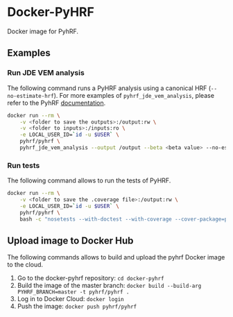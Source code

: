 # Docker-PyHRF

Docker image for PyhRF.


## Examples

### Run JDE VEM analysis

The following command runs a PyHRF analysis using a canonical HRF (`--no-estimate-hrf`). For more examples of 
`pyhrf_jde_vem_analysis`, please refer to the PyhRF [documentation](https://pyhrf.github.io/).

```bash
docker run --rm \
    -v <folder to save the outputs>:/output:rw \
    -v <folder to inputs>:/inputs:ro \
    -e LOCAL_USER_ID=`id -u $USER` \
    pyhrf/pyhrf \
    pyhrf_jde_vem_analysis --output /output --beta <beta value> --no-estimate-hrf --zero-constraint --drifts-type cos --parallel --log-level WARNING <dt value> /inputs/<mask file> /inputs/<paradigm file> /inputs/<bold image>
```

### Run tests
The following command allows to run the tests of PyHRF.

```bash
docker run --rm \
    -v <folder to save the .coverage file>:/output:rw \
    -e LOCAL_USER_ID=`id -u $USER` \
    pyhrf/pyhrf \
    bash -c "nosetests --with-doctest --with-coverage --cover-package=pyhrf -v -s pyhrf; cp .coverage /output"
```

## Upload image to Docker Hub

The following commands allows to build and upload the pyhrf Docker image to the cloud.

1. Go to the docker-pyhrf repository: `cd docker-pyhrf`
2. Build the image of the master branch: `docker build --build-arg PYHRF_BRANCH=master -t pyhrf/pyhrf .`
3. Log in to Docker Cloud: `docker login`
4. Push the image: `docker push pyhrf/pyhrf`
